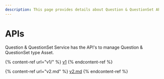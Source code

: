 ```yaml
---
description: This page provides details about Question & QuestionSet API's
---
```


# APIs

Question & QuestionSet Service has the API's to manage Question & QuestionSet type Asset.

{% content-ref url="v1/" %}
[v1](v1/)
{% endcontent-ref %}

{% content-ref url="v2.md" %}
[v2.md](v2.md)
{% endcontent-ref %}

